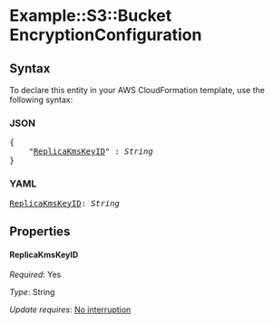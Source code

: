 # Example::S3::Bucket EncryptionConfiguration

## Syntax

To declare this entity in your AWS CloudFormation template, use the following syntax:

### JSON

<pre>
{
    "<a href="#replicakmskeyid" title="ReplicaKmsKeyID">ReplicaKmsKeyID</a>" : <i>String</i>
}
</pre>

### YAML

<pre>
<a href="#replicakmskeyid" title="ReplicaKmsKeyID">ReplicaKmsKeyID</a>: <i>String</i>
</pre>

## Properties

#### ReplicaKmsKeyID

_Required_: Yes

_Type_: String

_Update requires_: [No interruption](https://docs.aws.amazon.com/AWSCloudFormation/latest/UserGuide/using-cfn-updating-stacks-update-behaviors.html#update-no-interrupt)

